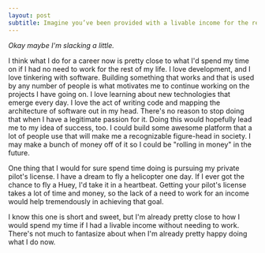 ```yaml
---
layout: post
subtitle: Imagine you’ve been provided with a livable income for the rest of your life. You have no need to work, but aren’t rolling in money either. How would you spend your time? Your answer will say a lot about you and what your passion may be.
---
```


*Okay maybe I'm slacking a little.*

I think what I do for a career now is pretty close to what I'd spend my time on if I had no need to work for the rest of my life. I love development, and I love tinkering with software. Building something that works and that is used by any number of people is what motivates me to continue working on the projects I have going on. I love learning about new technologies that emerge every day. I love the act of writing code and mapping the architecture of software out in my head. There's no reason to stop doing that when I have a legitimate passion for it. Doing this would hopefully lead me to my idea of success, too. I could build some awesome platform that a lot of people use that will make me a recognizable figure-head in society. I may make a bunch of money off of it so I could be "rolling in money" in the future.

One thing that I would for sure spend time doing is pursuing my private pilot's license. I have a dream to fly a helicopter one day. If I ever got the chance to fly a Huey, I'd take it in a heartbeat. Getting your pilot's license takes a lot of time and money, so the lack of a need to work for an income would help tremendously in achieving that goal.

I know this one is short and sweet, but I'm already pretty close to how I would spend my time if I had a livable income without needing to work. There's not much to fantasize about when I'm already pretty happy doing what I do now.
